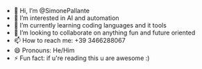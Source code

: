 - 👋 Hi, I’m @SimonePallante
- 👀 I’m interested in AI and automation
- 🌱 I’m currently learning coding languages and it tools
- 💞️ I’m looking to collaborate on anything fun and future oriented
- 📫 How to reach me: +39 3466288067
- 😄 Pronouns: He/Him
- ⚡ Fun fact: if u're reading this u are awesome :)

<!---
SimonePallante/SimonePallante is a ✨ special ✨ repository because its `README.md` (this file) appears on your GitHub profile.
You can click the Preview link to take a look at your changes.
--->
